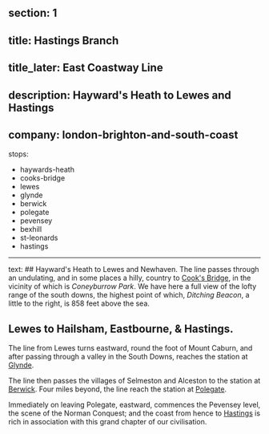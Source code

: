 ﻿section: 1
----
title: Hastings Branch
----
title_later: East Coastway Line
----
description: Hayward's Heath to Lewes and Hastings
----
company: london-brighton-and-south-coast
----
stops:
- haywards-heath
- cooks-bridge
- lewes
- glynde
- berwick
- polegate
- pevensey
- bexhill
- st-leonards
- hastings
----
text: ## Hayward's Heath to Lewes and Newhaven.
The line passes through an undulating, and in some places a hilly, country to [Cook's Bridge](/stations/cooks-bridge), in the vicinity of which is *Coneyburrow Park*. We have here a full view of the lofty range of the south downs, the highest point of which, *Ditching Beacon*, a little to the right, is 858 feet above the sea.

## Lewes to Hailsham, Eastbourne, & Hastings.
The line from Lewes turns eastward, round the foot of Mount Caburn, and after passing through a valley in the South Downs, reaches the station at [Glynde](/stations/glynde).

The line then passes the villages of Selmeston and Alceston to the station at [Berwick](/stations/berwick). Four miles beyond, the line reach the station at [Polegate](/stations/polegate).

Immediately on leaving Polegate, eastward, commences the Pevensey level, the scene of the Norman Conquest; and the coast from hence to [Hastings](/stations/hastings) is rich in association with this grand chapter of our civilisation.
